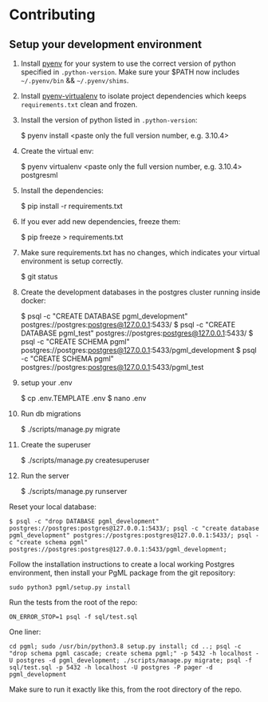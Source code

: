 # Contributing

## Setup your development environment

1) Install [pyenv](https://github.com/pyenv/pyenv) for your system to use the correct version of python specified in `.python-version`. Make sure your $PATH now includes `~/.pyenv/bin` && `~/.pyenv/shims`.

2) Install [pyenv-virtualenv](https://github.com/pyenv/pyenv-virtualenv) to isolate project dependencies which keeps `requirements.txt` clean and frozen. 

3) Install the version of python listed in `.python-version`:

   $ pyenv install <paste only the full version number, e.g. 3.10.4>

4) Create the virtual env:

   $ pyenv virtualenv <paste only the full version number, e.g. 3.10.4> postgresml

5) Install the dependencies:

    $ pip install -r requirements.txt

6) If you ever add new dependencies, freeze them:

    $ pip freeze > requirements.txt

7) Make sure requirements.txt has no changes, which indicates your virtual environment is setup correctly.

    $ git status

8) Create the development databases in the postgres cluster running inside docker:

    $ psql -c "CREATE DATABASE pgml_development" postgres://postgres:postgres@127.0.0.1:5433/
    $ psql -c "CREATE DATABASE pgml_test" postgres://postgres:postgres@127.0.0.1:5433/
    $ psql -c "CREATE SCHEMA pgml" postgres://postgres:postgres@127.0.0.1:5433/pgml_development
    $ psql -c "CREATE SCHEMA pgml" postgres://postgres:postgres@127.0.0.1:5433/pgml_test

9) setup your .env

    $ cp .env.TEMPLATE .env
    $ nano .env

10) Run db migrations

    $ ./scripts/manage.py migrate

11) Create the superuser

    $ ./scripts/manage.py createsuperuser

12) Run the server

    $ ./scripts/manage.py runserver


Reset your local database:

    $ psql -c "drop DATABASE pgml_development" postgres://postgres:postgres@127.0.0.1:5433/; psql -c "create database pgml_development" postgres://postgres:postgres@127.0.0.1:5433/; psql -c "create schema pgml" postgres://postgres:postgres@127.0.0.1:5433/pgml_development; 


Follow the installation instructions to create a local working Postgres environment, then install your PgML package from the git repository:

```
sudo python3 pgml/setup.py install
```

Run the tests from the root of the repo:

```
ON_ERROR_STOP=1 psql -f sql/test.sql
```

One liner:
```
cd pgml; sudo /usr/bin/python3.8 setup.py install; cd ..; psql -c "drop schema pgml cascade; create schema pgml;" -p 5432 -h localhost -U postgres -d pgml_development; ./scripts/manage.py migrate; psql -f sql/test.sql -p 5432 -h localhost -U postgres -P pager -d pgml_development 
```

Make sure to run it exactly like this, from the root directory of the repo.
